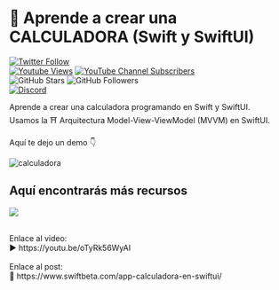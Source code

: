 # 🧮 Aprende a crear una CALCULADORA (Swift y SwiftUI)
[![Twitter Follow](https://img.shields.io/twitter/follow/swiftbeta_?style=social)](https://twitter.com/swiftbeta_)
<br/>
[![Youtube Views](https://img.shields.io/youtube/channel/views/UC2MAP8k0bzwq_OAA_zQw27A?style=social)](https://twitter.com/swiftbeta)
[![YouTube Channel Subscribers](https://img.shields.io/youtube/channel/subscribers/UC2MAP8k0bzwq_OAA_zQw27A?style=social)](https://youtube.com/swiftbeta?sub_confirmation=1)
<br/>
![GitHub Stars](https://img.shields.io/github/stars/swiftbeta?style=social)
![GitHub Followers](https://img.shields.io/github/followers/swiftbeta?style=social)
<br/>
[![Discord](https://img.shields.io/discord/922567653778944031?style=social&label=Discord&logo=discord)](https://www.swiftbeta.com/discord)

Aprende a crear una calculadora programando en Swift y SwiftUI.
<br/>
Usamos la ⛩️ Arquitectura Model-View-ViewModel (MVVM) en SwiftUI.
<br/>
<br/>
Aquí te dejo un demo 👇

![calculadora](https://user-images.githubusercontent.com/74316958/232086879-b82df9ef-8ece-4b91-9164-48ddfc1f1cdd.gif)

## Aquí encontrarás más recursos

![](https://i3.ytimg.com/vi/oTyRk56WyAI/mqdefault.jpg?v=6129245c&sqp=CKjs5aEG&rs=AOn4CLCoqo6Rqh69lCT1Ry05_217skM5FA)

<br/>
Enlace al video:
<br/>
▶️ https://youtu.be/oTyRk56WyAI
<br/><br/>
Enlace al post:
<br/>
🔗 https://www.swiftbeta.com/app-calculadora-en-swiftui/

